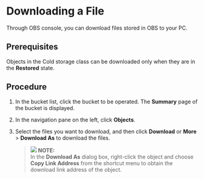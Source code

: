 # Downloading a File<a name="obs_03_0308"></a>

Through OBS console, you can download files stored in OBS to your PC.

## Prerequisites<a name="section36002463144249"></a>

Objects in the Cold storage class can be downloaded only when they are in the  **Restored**  state.

## Procedure<a name="s1ce8503181d64898acc3245208710290"></a>

1.  In the bucket list, click the bucket to be operated. The  **Summary**  page of the bucket is displayed.
2.  In the navigation pane on the left, click  **Objects**.
3.  Select the files you want to download, and then click  **Download**  or  **More**  \>  **Download As**  to download the files.

    >![](/images/icon-note.gif) **NOTE:**   
    >In the  **Download As**  dialog box, right-click the object and choose  **Copy Link Address**  from the shortcut menu to obtain the download link address of the object.  


